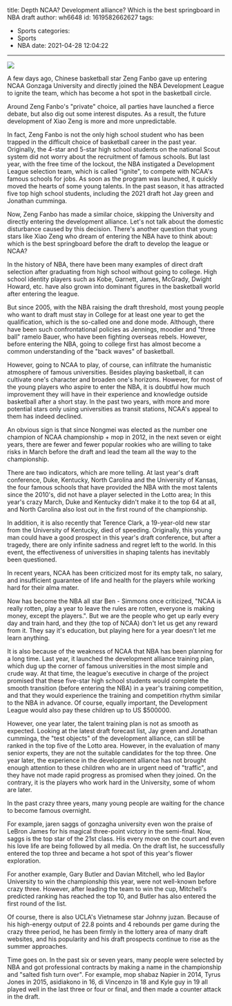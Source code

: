 title: Depth  NCAA? Development alliance? Which is the best springboard in NBA draft
author: wh6648
id: 1619582662627
tags: 
- Sports
categories: 
- Sports
- NBA
date: 2021-04-28 12:04:22
---
![](https://p0.itc.cn/q_70/images01/20210428/baafe49190934d9dbea48d3bf8cffc21.jpeg)


A few days ago, Chinese basketball star Zeng Fanbo gave up entering NCAA Gonzaga University and directly joined the NBA Development League to ignite the team, which has become a hot spot in the basketball circle.

Around Zeng Fanbo's "private" choice, all parties have launched a fierce debate, but also dig out some interest disputes. As a result, the future development of Xiao Zeng is more and more unpredictable.

In fact, Zeng Fanbo is not the only high school student who has been trapped in the difficult choice of basketball career in the past year. Originally, the 4-star and 5-star high school students on the national Scout system did not worry about the recruitment of famous schools. But last year, with the free time of the lockout, the NBA instigated a Development League selection team, which is called "ignite", to compete with NCAA's famous schools for jobs. As soon as the program was launched, it quickly moved the hearts of some young talents. In the past season, it has attracted five top high school students, including the 2021 draft hot Jay green and Jonathan cumminga.

Now, Zeng Fanbo has made a similar choice, skipping the University and directly entering the development alliance. Let's not talk about the domestic disturbance caused by this decision. There's another question that young stars like Xiao Zeng who dream of entering the NBA have to think about: which is the best springboard before the draft to develop the league or NCAA?

In the history of NBA, there have been many examples of direct draft selection after graduating from high school without going to college. High school identity players such as Kobe, Garnett, James, McGrady, Dwight Howard, etc. have also grown into dominant figures in the basketball world after entering the league.

But since 2005, with the NBA raising the draft threshold, most young people who want to draft must stay in College for at least one year to get the qualification, which is the so-called one and done mode. Although, there have been such confrontational policies as Jennings, moodier and "three ball" ramelo Bauer, who have been fighting overseas rebels. However, before entering the NBA, going to college first has almost become a common understanding of the "back waves" of basketball.

However, going to NCAA to play, of course, can infiltrate the humanistic atmosphere of famous universities. Besides playing basketball, it can cultivate one's character and broaden one's horizons. However, for most of the young players who aspire to enter the NBA, it is doubtful how much improvement they will have in their experience and knowledge outside basketball after a short stay. In the past two years, with more and more potential stars only using universities as transit stations, NCAA's appeal to them has indeed declined.

An obvious sign is that since Nongmei was elected as the number one champion of NCAA championship + mop in 2012, in the next seven or eight years, there are fewer and fewer popular rookies who are willing to take risks in March before the draft and lead the team all the way to the championship.

There are two indicators, which are more telling. At last year's draft conference, Duke, Kentucky, North Carolina and the University of Kansas, the four famous schools that have provided the NBA with the most talents since the 2010's, did not have a player selected in the Lotto area; In this year's crazy March, Duke and Kentucky didn't make it to the top 64 at all, and North Carolina also lost out in the first round of the championship.

In addition, it is also recently that Terence Clark, a 19-year-old new star from the University of Kentucky, died of speeding. Originally, this young man could have a good prospect in this year's draft conference, but after a tragedy, there are only infinite sadness and regret left to the world. In this event, the effectiveness of universities in shaping talents has inevitably been questioned.

In recent years, NCAA has been criticized most for its empty talk, no salary, and insufficient guarantee of life and health for the players while working hard for their alma mater.

Now has become the NBA all star Ben - Simmons once criticized, "NCAA is really rotten, play a year to leave the rules are rotten, everyone is making money, except the players.". But we are the people who get up early every day and train hard, and they (the top of NCAA) don't let us get any reward from it. They say it's education, but playing here for a year doesn't let me learn anything.

It is also because of the weakness of NCAA that NBA has been planning for a long time. Last year, it launched the development alliance training plan, which dug up the corner of famous universities in the most simple and crude way. At that time, the league's executive in charge of the project promised that these five-star high school students would complete the smooth transition (before entering the NBA) in a year's training competition, and that they would experience the training and competition rhythm similar to the NBA in advance. Of course, equally important, the Development League would also pay these children up to US $500000.

However, one year later, the talent training plan is not as smooth as expected. Looking at the latest draft forecast list, Jay green and Jonathan cumminga, the "test objects" of the development alliance, can still be ranked in the top five of the Lotto area. However, in the evaluation of many senior experts, they are not the suitable candidates for the top three. One year later, the experience in the development alliance has not brought enough attention to these children who are in urgent need of "traffic", and they have not made rapid progress as promised when they joined. On the contrary, it is the players who work hard in the University, some of whom are later.

In the past crazy three years, many young people are waiting for the chance to become famous overnight.

For example, jaren saggs of gonzagha university even won the praise of LeBron James for his magical three-point victory in the semi-final. Now, saggs is the top star of the 21st class. His every move on the court and even his love life are being followed by all media. On the draft list, he successfully entered the top three and became a hot spot of this year's flower exploration.

For another example, Gary Butler and Davian Mitchell, who led Baylor University to win the championship this year, were not well-known before crazy three. However, after leading the team to win the cup, Mitchell's predicted ranking has reached the top 10, and Butler has also entered the first round of the list.

Of course, there is also UCLA's Vietnamese star Johnny juzan. Because of his high-energy output of 22.8 points and 4 rebounds per game during the crazy three period, he has been firmly in the lottery area of many draft websites, and his popularity and his draft prospects continue to rise as the summer approaches.

Time goes on. In the past six or seven years, many people were selected by NBA and got professional contracts by making a name in the championship and "salted fish turn over". For example, mop shabaz Napier in 2014, Tyrus Jones in 2015, asidiakono in 16, di Vincenzo in 18 and Kyle guy in 19 all played well in the last three or four or final, and then made a counter attack in the draft.


